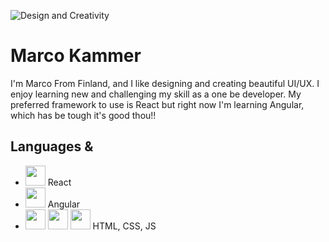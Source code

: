 ![Design and Creativity](https://github.com/kammers/kammers/blob/main/dumb.png?raw=true)

# Marco Kammer
I'm Marco From Finland, and I like designing and creating beautiful UI/UX. I enjoy learning new and challenging my skill as a one be developer. My preferred framework to use is React but right now I'm learning Angular, which has be tough it's good thou!! 

## Languages & 
 * <img height="32" width="32" src="https://cdn.jsdelivr.net/npm/simple-icons@v4/icons/React.svg" /> React
 * <img height="32" width="32" src="https://cdn.jsdelivr.net/npm/simple-icons@v4/icons/Angular.svg" /> Angular
 * <img height="32" width="32" src="https://cdn.jsdelivr.net/npm/simple-icons@v4/icons/HTML5.svg" /> <img height="32" width="32" src="https://cdn.jsdelivr.net/npm/simple-icons@v4/icons/CSS3.svg" /> <img height="32" width="32" src="https://cdn.jsdelivr.net/npm/simple-icons@v4/icons/JavaScript.svg" /> HTML, CSS, JS





